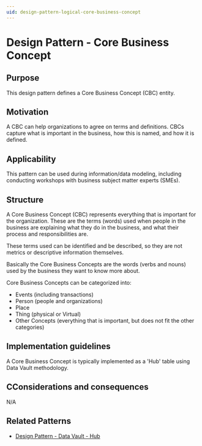 ```yaml
---
uid: design-pattern-logical-core-business-concept
---
```


# Design Pattern - Core Business Concept

## Purpose

This design pattern defines a Core Business Concept (CBC) entity.

## Motivation

A CBC can help organizations to agree on terms and definitions. CBCs capture what is important in the business, how this is named, and how it is defined.

## Applicability

This pattern can be used during information/data modeling, including conducting workshops with business subject matter experts (SMEs).

## Structure

A Core Business Concept (CBC) represents everything that is important for the organization. These are the terms (words) used when people in the business are explaining what they do in the business, and what their process and responsibilities are.

These terms used can be identified and be described, so they are not metrics or descriptive information themselves.

Basically the Core Business Concepts are the words (verbs and nouns) used by the business they want to know more about.

Core Business Concepts can be categorized into:

* Events (including transactions)
* Person (people and organizations)
* Place
* Thing (physical or Virtual)
* Other Concepts (everything that is important, but does not fit the other categories)

## Implementation guidelines

A Core Business Concept is typically implemented as a 'Hub' table using Data Vault methodology.

## CConsiderations and consequences

N/A

## Related Patterns

* [Design Pattern - Data Vault - Hub](xref:design-pattern-data-vault-hub)
